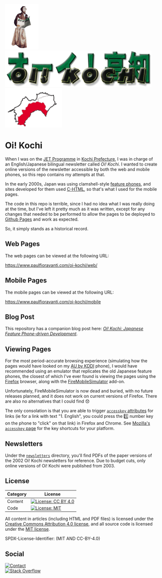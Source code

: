 <img src="web/Common/RyomaReadingOi.gif" height="150" /><img src="web/Common/Oi!Kochibannerlogosmall.gif" height="120" /><img src="web/Common/Kochimap.gif" height="130" />

# Oi! Kochi

When I was on the [JET Programme][] in [Kochi Prefecture][], I was in charge of
an English/Japanese bilingual newsletter called _Oi! Kochi_.  I wanted to create
online versions of the newsletter accessible by both the web and mobile phones,
so this repo contains my attempts at that.

In the early 2000s, Japan was using clamshell-style [feature phones][], and
sites developed for them used [C-HTML][], so that's what I used for the mobile
pages.

The code in this repo is terrible, since I had no idea what I was really doing
at the time, but I've left it pretty much as it was written, except for any
changes that needed to be performed to allow the pages to be deployed to
[Github Pages][] and work as expected.

So, it simply stands as a historical record.

## Web Pages

The web pages can be viewed at the following URL:

<https://www.paulfioravanti.com/oi-kochi/web/>

## Mobile Pages

The mobile pages can be viewed at the following URL:

<https://www.paulfioravanti.com/oi-kochi/mobile>

## Blog Post

This repository has a companion blog post here: _[Oi! Kochi: Japanese Feature
Phone-driven Development][]_.

## Viewing Pages

For the most period-accurate browsing experience (simulating how the pages
would have looked on my [AU by KDDI][] phone), I would have recommended using
an emulator that replicates the old Japanese feature phones, the closest of
which I've ever found is viewing the pages using the [Firefox][] browser, along
with the [FireMobileSimulator][] add-on.

Unfortunately, FireMobileSimulator is now dead and buried, with no future
releases planned, and it does not work on current versions of Firefox. There are
also no alternatives that I could find :disappointed:

The only consolation is that you are able to trigger [`accesskey` attributes][]
for links (ie for a link with text "1. English", you could press the :one:
number key on the phone to "click" on that link) in Firefox and Chrome.
See [Mozilla's `accesskey` page][] for the key shortcuts for your platform.

## Newsletters

Under the [`newsletters`][] directory, you'll find PDFs of the paper versions of
the 2002 Oi! Kochi newsletters for reference. Due to budget cuts, only online
versions of Oi! Kochi were published from 2003.

## License

| Category |                         License                           |
|----------|-----------------------------------------------------------|
| Content  | [![License: CC BY 4.0][license-cc-badge]][license-cc-url] |
| Code     | [![License: MIT][license-mit-badge]][license-mit-url]     |

All content in articles (including HTML and PDF files) is licensed
under the [Creative Commons Attribution 4.0 license][license-cc],
and all source code is licensed under the [MIT license][license-mit].

SPDX-License-Identifier: (MIT AND CC-BY-4.0)

## Social

[![Contact][twitter-badge]][twitter-url]<br />
[![Stack Overflow][stackoverflow-badge]][stackoverflow-url]

[`accesskey` attributes]: https://en.wikipedia.org/wiki/Access_key
[AU by KDDI]: https://en.wikipedia.org/wiki/Au_(mobile_phone_company)
[C-HTML]: https://en.wikipedia.org/wiki/C-HTML
[feature phones]: https://en.wikipedia.org/wiki/Feature_phone#Japan
[Firefox]: https://www.mozilla.org/en-US/firefox/new/
[FireMobileSimulator]: http://firemobilesimulator.org/
[Github Pages]: https://pages.github.com/
[JET Programme]: http://jetprogramme.org/en/
[Kochi Prefecture]: https://en.wikipedia.org/wiki/K%C5%8Dchi_Prefecture
[license-cc]: LICENSE-CC-BY-4.0.txt
[license-cc-badge]: https://licensebuttons.net/l/by/4.0/80x15.png
[license-cc-url]: https://creativecommons.org/licenses/by/4.0/
[license-mit]: LICENSE-MIT.txt
[license-mit-badge]: https://img.shields.io/badge/License-MIT-lightgrey.svg
[license-mit-url]: https://opensource.org/licenses/MIT
[Mozilla's `accesskey` page]: https://developer.mozilla.org/en-US/docs/Web/HTML/Global_attributes/accesskey
[`newsletters`]: https://github.com/paulfioravanti/oi-kochi/tree/master/newsletters
[Oi! Kochi: Japanese Feature Phone-driven Development]: https://www.paulfioravanti.com/blog/oi-kochi/
[stackoverflow-badge]: http://stackoverflow.com/users/flair/567863.png
[stackoverflow-url]: http://stackoverflow.com/users/567863/paul-fioravanti
[twitter-badge]: https://img.shields.io/badge/contact-%40paulfioravanti-blue.svg
[twitter-url]: https://twitter.com/paulfioravanti

